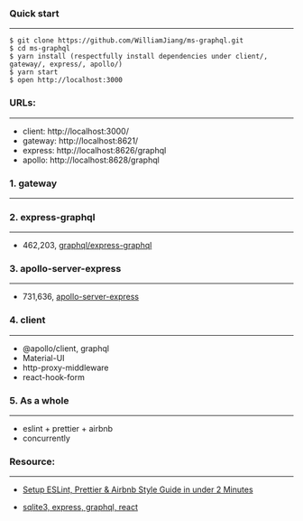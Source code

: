 ### Quick start

---

```shell script
$ git clone https://github.com/WilliamJiang/ms-graphql.git
$ cd ms-graphql
$ yarn install (respectfully install dependencies under client/, gateway/, express/, apollo/)
$ yarn start
$ open http://localhost:3000
```

### URLs:

---

- client: http://localhost:3000/
- gateway: http://localhost:8621/
- express: http://localhost:8626/graphql
- apollo: http://localhost:8628/graphql

### 1. gateway

---

### 2. express-graphql

---

- 462,203, [graphql/express-graphql](https://github.com/graphql/express-graphql)

### 3. apollo-server-express

---

- 731,636, [apollo-server-express](https://github.com/apollographql/apollo-server/tree/main/packages/apollo-server-express)

### 4. client

---

- @apollo/client, graphql
- Material-UI
- http-proxy-middleware
- react-hook-form

### 5. As a whole

---

- eslint + prettier + airbnb
- concurrently

### Resource:

---

- [Setup ESLint, Prettier & Airbnb Style Guide in under 2 Minutes](https://github.com/paulolramos/eslint-prettier-airbnb-react)

- [sqlite3, express, graphql, react](https://github.com/jgilbertcastro/micro-blog)
